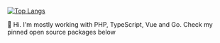 [![Top Langs](https://github-readme-stats.vercel.app/api/top-langs/?username=SerhiiCho)](https://serhii.io)

👋 Hi. I'm mostly working with PHP, TypeScript, Vue and Go. Check my pinned open source packages below
